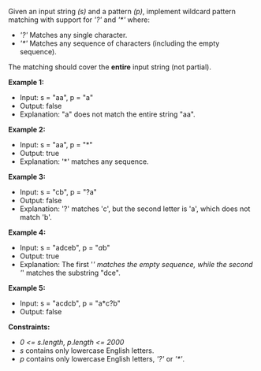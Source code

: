 Given an input string _(s)_ and a pattern _(p)_, implement wildcard pattern matching with support for _'?'_ and _'*'_ 
where:

- _'?'_ Matches any single character.
- _'*'_ Matches any sequence of characters (including the empty sequence).

The matching should cover the **entire** input string (not partial).

**Example 1:**

- Input: s = "aa", p = "a"
- Output: false
- Explanation: "a" does not match the entire string "aa".

**Example 2:**

- Input: s = "aa", p = "*"
- Output: true
- Explanation: '*' matches any sequence.

**Example 3:**

- Input: s = "cb", p = "?a"
- Output: false
- Explanation: '?' matches 'c', but the second letter is 'a', which does not match 'b'.

**Example 4:**

- Input: s = "adceb", p = "*a*b"
- Output: true
- Explanation: The first '*' matches the empty sequence, while the second '*' matches the substring "dce".

**Example 5:**

- Input: s = "acdcb", p = "a*c?b"
- Output: false

**Constraints:**

- _0 <= s.length, p.length <= 2000_
- _s_ contains only lowercase English letters.
- _p_ contains only lowercase English letters, _'?'_ or _'*'_.